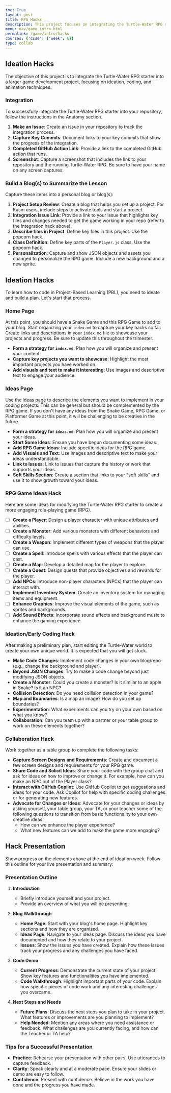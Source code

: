```yaml
---
toc: True
layout: post
title: RPG Hacks
description: This project focuses on integrating the Turtle-Water RPG starter into a larger game development project.
menu: nav/game_intro.html
permalink: /game/intro/hacks
courses: {'csse': {'week': 6}}
type: collab
---
```


## Ideation Hacks 

The objective of this project is to integrate the Turtle-Water RPG starter into a larger game development project, focusing on ideation, coding, and animation techniques.

### Integration

To successfully integrate the Turtle-Water RPG starter into your repository, follow the instructions in the Anatomy section.

1. **Make an Issue**: Create an issue in your repository to track the integration process.
2. **Capture Key Commits**: Document links to your key commits that show the progress of the integration.
3. **Completed GitHub Action Link**: Provide a link to the completed GitHub action that runs.
4. **Screenshot**: Capture a screenshot that includes the link to your repository and the running Turtle-Water RPG.  Be sure to have your name on any screen captures.

### Build a Blog(s) to Summarize the Lesson

Capture these items into a personal blog or blog(s):

1. **Project Setup Review**: Create a blog that helps you set up a project. For Kasm users, include steps to activate tools and start a project.
2. **Integration Issue Link**: Provide a link to your issue that highlights key files and changes needed to get the game working in your repo (refer to the Integration hack above).
3. **Describe files in Project**: Define key files in this project.  Use the popcorn hack.
3. **Class Definition**: Define key parts of the `Player.js` class.  Use the popcorn hack.
4. **Personalization**: Capture and show JSON objects and assets you changed to personalize the RPG game. Include a new background and a new sprite.

## Ideation Hacks

To learn how to code in Project-Based Learning (PBL), you need to ideate and build a plan. Let's start that process.

### Home Page

At this point, you should have a Snake Game and this RPG Game to add to your blog. Start organizing your `index.md` to capture your key hacks so far. Create links and descriptions in your `index.md` file to showcase your projects and progress. Be sure to update this throughout the trimester.

- **Form a strategy for `index.md`**: Plan how you will organize and present your content.
- **Capture key projects you want to showcase**: Highlight the most important projects you have worked on.
- **Add visuals and text to make it interesting**: Use images and descriptive text to engage your audience.

### Ideas Page

Use the ideas page to describe the elements you want to implement in your coding projects. This can be general but should be complemented by the RPG game. If you don't have any ideas from the Snake Game, RPG Game, or Platformer Game at this point, it will be challenging to be creative in the future.

- **Form a strategy for `ideas.md`**: Plan how you will organize and present your ideas.
- **Start Some Ideas**: Ensure you have begun documenting some ideas.
- **Add RPG Game Ideas**: Include specific ideas for the RPG game.
- **Add Visuals and Text**: Use images and descriptive text to make your ideas understandable.
- **Link to Issues**: Link to issues that capture the history or work that supports your ideas.
- **Soft Skills Section**: Create a section that links to your "soft skills" and use it to show growth toward your ideas.

### RPG Game Ideas Hack

Here are some ideas for modifying the Turtle-Water RPG starter to create a more engaging role-playing game (RPG).

- [ ] **Create a Player**: Design a player character with unique attributes and abilities.
- [ ] **Create a Monster**: Add various monsters with different behaviors and difficulty levels.
- [ ] **Create a Weapon**: Implement different types of weapons that the player can use.
- [ ] **Create a Spell**: Introduce spells with various effects that the player can cast.
- [ ] **Create a Map**: Develop a detailed map for the player to explore.
- [ ] **Create a Quest**: Design quests that provide objectives and rewards for the player.
- [ ] **Add NPCs**: Introduce non-player characters (NPCs) that the player can interact with.
- [ ] **Implement Inventory System**: Create an inventory system for managing items and equipment.
- [ ] **Enhance Graphics**: Improve the visual elements of the game, such as sprites and backgrounds.
- [ ] **Add Sound Effects**: Incorporate sound effects and background music to enhance the gaming experience.

### Ideation/Early Coding Hack

After making a preliminary plan, start editing the Turtle-Water world to create your own unique world. It is expected that you will get stuck.

- **Make Code Changes**: Implement code changes in your own blog/repo (e.g., change the background and player).
- **Beyond JSON Changes**: Try to make a code change beyond just modifying JSON objects.
- **Create a Monster**: Could you create a monster? Is it similar to an apple in Snake? Is it an NPC?
- **Collision Detection**: Do you need collision detection in your game?
- **Map and Boundaries**: Is a map an image? How do you set up boundaries?
- **Experimentation**: What experiments can you try on your own based on what you know?
- **Collaboration**: Can you team up with a partner or your table group to work on these elements together?

### Collaboration Hack

Work together as a table group to complete the following tasks:

- **Capture Screen Designs and Requirements**: Create and document a few screen designs and requirements for your RPG game.
- **Share Code and Solicit Ideas**: Share your code with the group chat and ask for ideas on how to improve or change it. For example, how can you make an NPC out of the Player class?
- **Interact with GitHub Copilot**: Use GitHub Copilot to get suggestions and ideas for your code. Ask Copilot for help with specific coding challenges or for generating new features.
- **Advocate for Changes or Ideas**: Advocate for your changes or ideas by asking yourself, your table group, your TA, or your teacher some of the following questions to transition from basic functionality to your own creative ideas:
  - How can we enhance the player experience?
  - What new features can we add to make the game more engaging?

## Hack Presentation

Show progress on the elements above at the end of ideation week. Follow this outline for your live presentation and summary:

### Presentation Outline

1. **Introduction**
   - Briefly introduce yourself and your project.
   - Provide an overview of what you will be presenting.

2. **Blog Walkthrough**
   - **Home Page**: Start with your blog's home page. Highlight key sections and how they are organized.
   - **Ideas Page**: Navigate to your ideas page. Discuss the ideas you have documented and how they relate to your project.
   - **Issues**: Show the issues you have created. Explain how these issues track your progress and any challenges you have faced.

3. **Code Demo**
   - **Current Progress**: Demonstrate the current state of your project. Show key features and functionalities you have implemented.
   - **Code Walkthrough**: Highlight important parts of your code. Explain how specific pieces of code work and any interesting challenges you overcame.

4. **Next Steps and Needs**
   - **Future Plans**: Discuss the next steps you plan to take in your project. What features or improvements are you planning to implement?
   - **Help Needed**: Mention any areas where you need assistance or feedback. What challenges are you currently facing, and how can the Teacher or TA help?

### Tips for a Successful Presentation

- **Practice**: Rehearse your presentation with other pairs. Use utterances to capture feedback.
- **Clarity**: Speak clearly and at a moderate pace. Ensure your slides or demo are easy to follow.
- **Confidence**: Present with confidence. Believe in the work you have done and the progress you have made.
